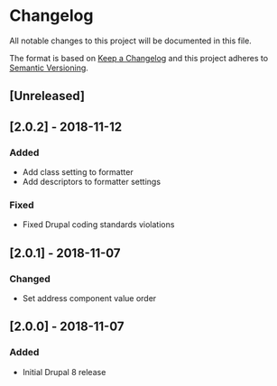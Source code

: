Changelog
=========
All notable changes to this project will be documented in this file.

The format is based on [Keep a Changelog](http://keepachangelog.com/en/1.0.0/)
and this project adheres to [Semantic Versioning](http://semver.org/spec/v2.0.0.html).

[Unreleased]
------------

[2.0.2] - 2018-11-12
--------------------
### Added
- Add class setting to formatter
- Add descriptors to formatter settings

### Fixed
- Fixed Drupal coding standards violations

[2.0.1] - 2018-11-07
--------------------
### Changed
- Set address component value order

[2.0.0] - 2018-11-07
--------------------
### Added
- Initial Drupal 8 release
